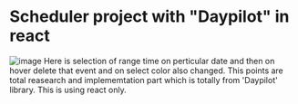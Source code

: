 # Scheduler project with "Daypilot" in react
![image](https://github.com/rupaligopalpatil/Scheduler/assets/144344445/a8b9e4bd-bc26-47c7-8f20-19e33768ee5a)
Here is selection of range time on perticular date and then on hover delete that event and on select color also changed.
This points are total reasearch and implememtation part which is totally from 'Daypilot' library.
This is using react only.
